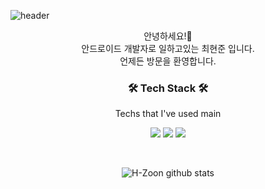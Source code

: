 ![header](https://capsule-render.vercel.app/api?type=waving&color=auto&height=300&section=header&text=Hello%20World&desc=Jun's%20Github%20Repositories.&descAlignY=65&fontSize=80)

<p align="center">
안녕하세요!👋<br>
안드로이드 개발자로 일하고있는 최현준 입니다.<br>
언제든 방문을 환영합니다.<br>
</p>

<h3 align="center">🛠 Tech Stack 🛠</h3>

<p align="center"> Techs that I've used main </p>

<p align="center" display="inline-block">
<img src="https://img.shields.io/badge/Python-3766AB?style=flat-square&logo=Python&logoColor=white">
<img src="https://img.shields.io/badge/Java-007396?style=flat-square&logo=Java&logoColor=white">
<img src="https://img.shields.io/badge/Kotlin-7F52FF?style=flat-square&logo=Kotlin&logoColor=white">
</p>

<br>

<div align=center>

![H-Zoon github stats](https://github-readme-stats.vercel.app/api?username=H-Zoon&show_icons=true)


